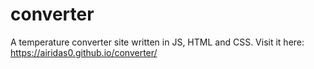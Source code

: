 # converter
A temperature converter site written in JS, HTML and CSS. 
Visit it here: https://airidas0.github.io/converter/

